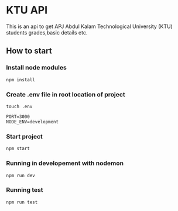 # KTU API

This is an api to get APJ Abdul Kalam Technological University (KTU) students grades,basic details etc.

## How to start
### Install node modules
`npm install`
### Create .env file in root location of project
`touch .env`

    PORT=3000
    NODE_ENV=development

### Start project
`npm start`

### Running in developement with nodemon
`npm run dev`

### Running test
`npm run test`
